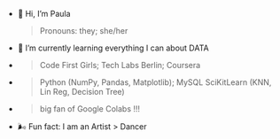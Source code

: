- 🌻 Hi, I’m Paula
  > Pronouns: they; she/her
- 🌱 I’m currently learning everything I can about DATA
- > Code First Girls;
  > Tech Labs Berlin;
  > Coursera
- > Python (NumPy, Pandas, Matplotlib);
  > MySQL
  > SciKitLearn (KNN, Lin Reg, Decision Tree)
- > big fan of Google Colabs !!! 

- 🌬 Fun fact: I am an Artist > Dancer

<!---
Rustingheart/Rustingheart is a ✨ special ✨ repository because its `README.md` (this file) appears on your GitHub profile.
You can click the Preview link to take a look at your changes.
--->

